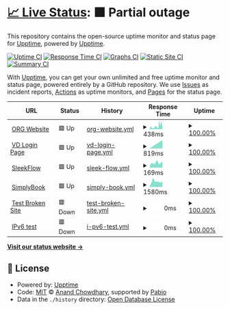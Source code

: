 # [📈 Live Status](https://upptime.github.io/upptime): <!--live status--> **🟧 Partial outage**

This repository contains the open-source uptime monitor and status page for [Upptime](https://upptime.js.org), powered by [Upptime](https://github.com/upptime/upptime).

[![Uptime CI](https://github.com/bobbyorg/upptime_org/workflows/Uptime%20CI/badge.svg)](https://github.com/bobbyorg/upptime_org/actions?query=workflow%3A%22Uptime+CI%22)
[![Response Time CI](https://github.com/bobbyorg/upptime_org/workflows/Response%20Time%20CI/badge.svg)](https://github.com/bobbyorg/upptime_org/actions?query=workflow%3A%22Response+Time+CI%22)
[![Graphs CI](https://github.com/bobbyorg/upptime_org/workflows/Graphs%20CI/badge.svg)](https://github.com/bobbyorg/upptime_org/actions?query=workflow%3A%22Graphs+CI%22)
[![Static Site CI](https://github.com/bobbyorg/upptime_org/workflows/Static%20Site%20CI/badge.svg)](https://github.com/bobbyorg/upptime_org/actions?query=workflow%3A%22Static+Site+CI%22)
[![Summary CI](https://github.com/bobbyorg/upptime_org/workflows/Summary%20CI/badge.svg)](https://github.com/bobbyorg/upptime_org/actions?query=workflow%3A%22Summary+CI%22)

With [Upptime](https://upptime.js.org), you can get your own unlimited and free uptime monitor and status page, powered entirely by a GitHub repository. We use [Issues](https://github.com/upptime/upptime/issues) as incident reports, [Actions](https://github.com/bobbyorg/upptime_org/actions) as uptime monitors, and [Pages](https://upptime.github.io/upptime) for the status page.

<!--start: status pages-->
<!-- This summary is generated by Upptime (https://github.com/upptime/upptime) -->
<!-- Do not edit this manually, your changes will be overwritten -->
<!-- prettier-ignore -->
| URL | Status | History | Response Time | Uptime |
| --- | ------ | ------- | ------------- | ------ |
| <img alt="" src="https://icons.duckduckgo.com/ip3/www.orientalremediesgroup.com.ico" height="13"> [ORG Website](https://www.orientalremediesgroup.com/) | 🟩 Up | [org-website.yml](https://github.com/bobbyorg/upptime_org/commits/HEAD/history/org-website.yml) | <details><summary><img alt="Response time graph" src="./graphs/org-website/response-time-week.png" height="20"> 438ms</summary><br><a href="https://bobbyorg.github.io/upptime_org/history/org-website"><img alt="Response time 438" src="https://img.shields.io/endpoint?url=https%3A%2F%2Fraw.githubusercontent.com%2Fbobbyorg%2Fupptime_org%2FHEAD%2Fapi%2Forg-website%2Fresponse-time.json"></a><br><a href="https://bobbyorg.github.io/upptime_org/history/org-website"><img alt="24-hour response time 438" src="https://img.shields.io/endpoint?url=https%3A%2F%2Fraw.githubusercontent.com%2Fbobbyorg%2Fupptime_org%2FHEAD%2Fapi%2Forg-website%2Fresponse-time-day.json"></a><br><a href="https://bobbyorg.github.io/upptime_org/history/org-website"><img alt="7-day response time 438" src="https://img.shields.io/endpoint?url=https%3A%2F%2Fraw.githubusercontent.com%2Fbobbyorg%2Fupptime_org%2FHEAD%2Fapi%2Forg-website%2Fresponse-time-week.json"></a><br><a href="https://bobbyorg.github.io/upptime_org/history/org-website"><img alt="30-day response time 438" src="https://img.shields.io/endpoint?url=https%3A%2F%2Fraw.githubusercontent.com%2Fbobbyorg%2Fupptime_org%2FHEAD%2Fapi%2Forg-website%2Fresponse-time-month.json"></a><br><a href="https://bobbyorg.github.io/upptime_org/history/org-website"><img alt="1-year response time 438" src="https://img.shields.io/endpoint?url=https%3A%2F%2Fraw.githubusercontent.com%2Fbobbyorg%2Fupptime_org%2FHEAD%2Fapi%2Forg-website%2Fresponse-time-year.json"></a></details> | <details><summary><a href="https://bobbyorg.github.io/upptime_org/history/org-website">100.00%</a></summary><a href="https://bobbyorg.github.io/upptime_org/history/org-website"><img alt="All-time uptime 100.00%" src="https://img.shields.io/endpoint?url=https%3A%2F%2Fraw.githubusercontent.com%2Fbobbyorg%2Fupptime_org%2FHEAD%2Fapi%2Forg-website%2Fuptime.json"></a><br><a href="https://bobbyorg.github.io/upptime_org/history/org-website"><img alt="24-hour uptime 100.00%" src="https://img.shields.io/endpoint?url=https%3A%2F%2Fraw.githubusercontent.com%2Fbobbyorg%2Fupptime_org%2FHEAD%2Fapi%2Forg-website%2Fuptime-day.json"></a><br><a href="https://bobbyorg.github.io/upptime_org/history/org-website"><img alt="7-day uptime 100.00%" src="https://img.shields.io/endpoint?url=https%3A%2F%2Fraw.githubusercontent.com%2Fbobbyorg%2Fupptime_org%2FHEAD%2Fapi%2Forg-website%2Fuptime-week.json"></a><br><a href="https://bobbyorg.github.io/upptime_org/history/org-website"><img alt="30-day uptime 100.00%" src="https://img.shields.io/endpoint?url=https%3A%2F%2Fraw.githubusercontent.com%2Fbobbyorg%2Fupptime_org%2FHEAD%2Fapi%2Forg-website%2Fuptime-month.json"></a><br><a href="https://bobbyorg.github.io/upptime_org/history/org-website"><img alt="1-year uptime 100.00%" src="https://img.shields.io/endpoint?url=https%3A%2F%2Fraw.githubusercontent.com%2Fbobbyorg%2Fupptime_org%2FHEAD%2Fapi%2Forg-website%2Fuptime-year.json"></a></details>
| <img alt="" src="https://icons.duckduckgo.com/ip3/hub.vaultdragon.com.ico" height="13"> [VD Login Page](https://hub.vaultdragon.com/login) | 🟩 Up | [vd-login-page.yml](https://github.com/bobbyorg/upptime_org/commits/HEAD/history/vd-login-page.yml) | <details><summary><img alt="Response time graph" src="./graphs/vd-login-page/response-time-week.png" height="20"> 819ms</summary><br><a href="https://bobbyorg.github.io/upptime_org/history/vd-login-page"><img alt="Response time 819" src="https://img.shields.io/endpoint?url=https%3A%2F%2Fraw.githubusercontent.com%2Fbobbyorg%2Fupptime_org%2FHEAD%2Fapi%2Fvd-login-page%2Fresponse-time.json"></a><br><a href="https://bobbyorg.github.io/upptime_org/history/vd-login-page"><img alt="24-hour response time 819" src="https://img.shields.io/endpoint?url=https%3A%2F%2Fraw.githubusercontent.com%2Fbobbyorg%2Fupptime_org%2FHEAD%2Fapi%2Fvd-login-page%2Fresponse-time-day.json"></a><br><a href="https://bobbyorg.github.io/upptime_org/history/vd-login-page"><img alt="7-day response time 819" src="https://img.shields.io/endpoint?url=https%3A%2F%2Fraw.githubusercontent.com%2Fbobbyorg%2Fupptime_org%2FHEAD%2Fapi%2Fvd-login-page%2Fresponse-time-week.json"></a><br><a href="https://bobbyorg.github.io/upptime_org/history/vd-login-page"><img alt="30-day response time 819" src="https://img.shields.io/endpoint?url=https%3A%2F%2Fraw.githubusercontent.com%2Fbobbyorg%2Fupptime_org%2FHEAD%2Fapi%2Fvd-login-page%2Fresponse-time-month.json"></a><br><a href="https://bobbyorg.github.io/upptime_org/history/vd-login-page"><img alt="1-year response time 819" src="https://img.shields.io/endpoint?url=https%3A%2F%2Fraw.githubusercontent.com%2Fbobbyorg%2Fupptime_org%2FHEAD%2Fapi%2Fvd-login-page%2Fresponse-time-year.json"></a></details> | <details><summary><a href="https://bobbyorg.github.io/upptime_org/history/vd-login-page">100.00%</a></summary><a href="https://bobbyorg.github.io/upptime_org/history/vd-login-page"><img alt="All-time uptime 100.00%" src="https://img.shields.io/endpoint?url=https%3A%2F%2Fraw.githubusercontent.com%2Fbobbyorg%2Fupptime_org%2FHEAD%2Fapi%2Fvd-login-page%2Fuptime.json"></a><br><a href="https://bobbyorg.github.io/upptime_org/history/vd-login-page"><img alt="24-hour uptime 100.00%" src="https://img.shields.io/endpoint?url=https%3A%2F%2Fraw.githubusercontent.com%2Fbobbyorg%2Fupptime_org%2FHEAD%2Fapi%2Fvd-login-page%2Fuptime-day.json"></a><br><a href="https://bobbyorg.github.io/upptime_org/history/vd-login-page"><img alt="7-day uptime 100.00%" src="https://img.shields.io/endpoint?url=https%3A%2F%2Fraw.githubusercontent.com%2Fbobbyorg%2Fupptime_org%2FHEAD%2Fapi%2Fvd-login-page%2Fuptime-week.json"></a><br><a href="https://bobbyorg.github.io/upptime_org/history/vd-login-page"><img alt="30-day uptime 100.00%" src="https://img.shields.io/endpoint?url=https%3A%2F%2Fraw.githubusercontent.com%2Fbobbyorg%2Fupptime_org%2FHEAD%2Fapi%2Fvd-login-page%2Fuptime-month.json"></a><br><a href="https://bobbyorg.github.io/upptime_org/history/vd-login-page"><img alt="1-year uptime 100.00%" src="https://img.shields.io/endpoint?url=https%3A%2F%2Fraw.githubusercontent.com%2Fbobbyorg%2Fupptime_org%2FHEAD%2Fapi%2Fvd-login-page%2Fuptime-year.json"></a></details>
| <img alt="" src="https://icons.duckduckgo.com/ip3/app.sleekflow.io.ico" height="13"> [SleekFlow](https://app.sleekflow.io/) | 🟩 Up | [sleek-flow.yml](https://github.com/bobbyorg/upptime_org/commits/HEAD/history/sleek-flow.yml) | <details><summary><img alt="Response time graph" src="./graphs/sleek-flow/response-time-week.png" height="20"> 169ms</summary><br><a href="https://bobbyorg.github.io/upptime_org/history/sleek-flow"><img alt="Response time 169" src="https://img.shields.io/endpoint?url=https%3A%2F%2Fraw.githubusercontent.com%2Fbobbyorg%2Fupptime_org%2FHEAD%2Fapi%2Fsleek-flow%2Fresponse-time.json"></a><br><a href="https://bobbyorg.github.io/upptime_org/history/sleek-flow"><img alt="24-hour response time 169" src="https://img.shields.io/endpoint?url=https%3A%2F%2Fraw.githubusercontent.com%2Fbobbyorg%2Fupptime_org%2FHEAD%2Fapi%2Fsleek-flow%2Fresponse-time-day.json"></a><br><a href="https://bobbyorg.github.io/upptime_org/history/sleek-flow"><img alt="7-day response time 169" src="https://img.shields.io/endpoint?url=https%3A%2F%2Fraw.githubusercontent.com%2Fbobbyorg%2Fupptime_org%2FHEAD%2Fapi%2Fsleek-flow%2Fresponse-time-week.json"></a><br><a href="https://bobbyorg.github.io/upptime_org/history/sleek-flow"><img alt="30-day response time 169" src="https://img.shields.io/endpoint?url=https%3A%2F%2Fraw.githubusercontent.com%2Fbobbyorg%2Fupptime_org%2FHEAD%2Fapi%2Fsleek-flow%2Fresponse-time-month.json"></a><br><a href="https://bobbyorg.github.io/upptime_org/history/sleek-flow"><img alt="1-year response time 169" src="https://img.shields.io/endpoint?url=https%3A%2F%2Fraw.githubusercontent.com%2Fbobbyorg%2Fupptime_org%2FHEAD%2Fapi%2Fsleek-flow%2Fresponse-time-year.json"></a></details> | <details><summary><a href="https://bobbyorg.github.io/upptime_org/history/sleek-flow">100.00%</a></summary><a href="https://bobbyorg.github.io/upptime_org/history/sleek-flow"><img alt="All-time uptime 100.00%" src="https://img.shields.io/endpoint?url=https%3A%2F%2Fraw.githubusercontent.com%2Fbobbyorg%2Fupptime_org%2FHEAD%2Fapi%2Fsleek-flow%2Fuptime.json"></a><br><a href="https://bobbyorg.github.io/upptime_org/history/sleek-flow"><img alt="24-hour uptime 100.00%" src="https://img.shields.io/endpoint?url=https%3A%2F%2Fraw.githubusercontent.com%2Fbobbyorg%2Fupptime_org%2FHEAD%2Fapi%2Fsleek-flow%2Fuptime-day.json"></a><br><a href="https://bobbyorg.github.io/upptime_org/history/sleek-flow"><img alt="7-day uptime 100.00%" src="https://img.shields.io/endpoint?url=https%3A%2F%2Fraw.githubusercontent.com%2Fbobbyorg%2Fupptime_org%2FHEAD%2Fapi%2Fsleek-flow%2Fuptime-week.json"></a><br><a href="https://bobbyorg.github.io/upptime_org/history/sleek-flow"><img alt="30-day uptime 100.00%" src="https://img.shields.io/endpoint?url=https%3A%2F%2Fraw.githubusercontent.com%2Fbobbyorg%2Fupptime_org%2FHEAD%2Fapi%2Fsleek-flow%2Fuptime-month.json"></a><br><a href="https://bobbyorg.github.io/upptime_org/history/sleek-flow"><img alt="1-year uptime 100.00%" src="https://img.shields.io/endpoint?url=https%3A%2F%2Fraw.githubusercontent.com%2Fbobbyorg%2Fupptime_org%2FHEAD%2Fapi%2Fsleek-flow%2Fuptime-year.json"></a></details>
| <img alt="" src="https://icons.duckduckgo.com/ip3/orientalremediesgroup.secure.simplybook.asia.ico" height="13"> [SimplyBook](https://orientalremediesgroup.secure.simplybook.asia/v2/index/index) | 🟩 Up | [simply-book.yml](https://github.com/bobbyorg/upptime_org/commits/HEAD/history/simply-book.yml) | <details><summary><img alt="Response time graph" src="./graphs/simply-book/response-time-week.png" height="20"> 1580ms</summary><br><a href="https://bobbyorg.github.io/upptime_org/history/simply-book"><img alt="Response time 1580" src="https://img.shields.io/endpoint?url=https%3A%2F%2Fraw.githubusercontent.com%2Fbobbyorg%2Fupptime_org%2FHEAD%2Fapi%2Fsimply-book%2Fresponse-time.json"></a><br><a href="https://bobbyorg.github.io/upptime_org/history/simply-book"><img alt="24-hour response time 1580" src="https://img.shields.io/endpoint?url=https%3A%2F%2Fraw.githubusercontent.com%2Fbobbyorg%2Fupptime_org%2FHEAD%2Fapi%2Fsimply-book%2Fresponse-time-day.json"></a><br><a href="https://bobbyorg.github.io/upptime_org/history/simply-book"><img alt="7-day response time 1580" src="https://img.shields.io/endpoint?url=https%3A%2F%2Fraw.githubusercontent.com%2Fbobbyorg%2Fupptime_org%2FHEAD%2Fapi%2Fsimply-book%2Fresponse-time-week.json"></a><br><a href="https://bobbyorg.github.io/upptime_org/history/simply-book"><img alt="30-day response time 1580" src="https://img.shields.io/endpoint?url=https%3A%2F%2Fraw.githubusercontent.com%2Fbobbyorg%2Fupptime_org%2FHEAD%2Fapi%2Fsimply-book%2Fresponse-time-month.json"></a><br><a href="https://bobbyorg.github.io/upptime_org/history/simply-book"><img alt="1-year response time 1580" src="https://img.shields.io/endpoint?url=https%3A%2F%2Fraw.githubusercontent.com%2Fbobbyorg%2Fupptime_org%2FHEAD%2Fapi%2Fsimply-book%2Fresponse-time-year.json"></a></details> | <details><summary><a href="https://bobbyorg.github.io/upptime_org/history/simply-book">100.00%</a></summary><a href="https://bobbyorg.github.io/upptime_org/history/simply-book"><img alt="All-time uptime 100.00%" src="https://img.shields.io/endpoint?url=https%3A%2F%2Fraw.githubusercontent.com%2Fbobbyorg%2Fupptime_org%2FHEAD%2Fapi%2Fsimply-book%2Fuptime.json"></a><br><a href="https://bobbyorg.github.io/upptime_org/history/simply-book"><img alt="24-hour uptime 100.00%" src="https://img.shields.io/endpoint?url=https%3A%2F%2Fraw.githubusercontent.com%2Fbobbyorg%2Fupptime_org%2FHEAD%2Fapi%2Fsimply-book%2Fuptime-day.json"></a><br><a href="https://bobbyorg.github.io/upptime_org/history/simply-book"><img alt="7-day uptime 100.00%" src="https://img.shields.io/endpoint?url=https%3A%2F%2Fraw.githubusercontent.com%2Fbobbyorg%2Fupptime_org%2FHEAD%2Fapi%2Fsimply-book%2Fuptime-week.json"></a><br><a href="https://bobbyorg.github.io/upptime_org/history/simply-book"><img alt="30-day uptime 100.00%" src="https://img.shields.io/endpoint?url=https%3A%2F%2Fraw.githubusercontent.com%2Fbobbyorg%2Fupptime_org%2FHEAD%2Fapi%2Fsimply-book%2Fuptime-month.json"></a><br><a href="https://bobbyorg.github.io/upptime_org/history/simply-book"><img alt="1-year uptime 100.00%" src="https://img.shields.io/endpoint?url=https%3A%2F%2Fraw.githubusercontent.com%2Fbobbyorg%2Fupptime_org%2FHEAD%2Fapi%2Fsimply-book%2Fuptime-year.json"></a></details>
| <img alt="" src="https://icons.duckduckgo.com/ip3/thissitedoesnotexist.koj.co.ico" height="13"> [Test Broken Site](https://thissitedoesnotexist.koj.co) | 🟥 Down | [test-broken-site.yml](https://github.com/bobbyorg/upptime_org/commits/HEAD/history/test-broken-site.yml) | <details><summary><img alt="Response time graph" src="./graphs/test-broken-site/response-time-week.png" height="20"> 0ms</summary><br><a href="https://bobbyorg.github.io/upptime_org/history/test-broken-site"><img alt="Response time 0" src="https://img.shields.io/endpoint?url=https%3A%2F%2Fraw.githubusercontent.com%2Fbobbyorg%2Fupptime_org%2FHEAD%2Fapi%2Ftest-broken-site%2Fresponse-time.json"></a><br><a href="https://bobbyorg.github.io/upptime_org/history/test-broken-site"><img alt="24-hour response time 0" src="https://img.shields.io/endpoint?url=https%3A%2F%2Fraw.githubusercontent.com%2Fbobbyorg%2Fupptime_org%2FHEAD%2Fapi%2Ftest-broken-site%2Fresponse-time-day.json"></a><br><a href="https://bobbyorg.github.io/upptime_org/history/test-broken-site"><img alt="7-day response time 0" src="https://img.shields.io/endpoint?url=https%3A%2F%2Fraw.githubusercontent.com%2Fbobbyorg%2Fupptime_org%2FHEAD%2Fapi%2Ftest-broken-site%2Fresponse-time-week.json"></a><br><a href="https://bobbyorg.github.io/upptime_org/history/test-broken-site"><img alt="30-day response time 0" src="https://img.shields.io/endpoint?url=https%3A%2F%2Fraw.githubusercontent.com%2Fbobbyorg%2Fupptime_org%2FHEAD%2Fapi%2Ftest-broken-site%2Fresponse-time-month.json"></a><br><a href="https://bobbyorg.github.io/upptime_org/history/test-broken-site"><img alt="1-year response time 0" src="https://img.shields.io/endpoint?url=https%3A%2F%2Fraw.githubusercontent.com%2Fbobbyorg%2Fupptime_org%2FHEAD%2Fapi%2Ftest-broken-site%2Fresponse-time-year.json"></a></details> | <details><summary><a href="https://bobbyorg.github.io/upptime_org/history/test-broken-site">100.00%</a></summary><a href="https://bobbyorg.github.io/upptime_org/history/test-broken-site"><img alt="All-time uptime 100.00%" src="https://img.shields.io/endpoint?url=https%3A%2F%2Fraw.githubusercontent.com%2Fbobbyorg%2Fupptime_org%2FHEAD%2Fapi%2Ftest-broken-site%2Fuptime.json"></a><br><a href="https://bobbyorg.github.io/upptime_org/history/test-broken-site"><img alt="24-hour uptime 100.00%" src="https://img.shields.io/endpoint?url=https%3A%2F%2Fraw.githubusercontent.com%2Fbobbyorg%2Fupptime_org%2FHEAD%2Fapi%2Ftest-broken-site%2Fuptime-day.json"></a><br><a href="https://bobbyorg.github.io/upptime_org/history/test-broken-site"><img alt="7-day uptime 100.00%" src="https://img.shields.io/endpoint?url=https%3A%2F%2Fraw.githubusercontent.com%2Fbobbyorg%2Fupptime_org%2FHEAD%2Fapi%2Ftest-broken-site%2Fuptime-week.json"></a><br><a href="https://bobbyorg.github.io/upptime_org/history/test-broken-site"><img alt="30-day uptime 100.00%" src="https://img.shields.io/endpoint?url=https%3A%2F%2Fraw.githubusercontent.com%2Fbobbyorg%2Fupptime_org%2FHEAD%2Fapi%2Ftest-broken-site%2Fuptime-month.json"></a><br><a href="https://bobbyorg.github.io/upptime_org/history/test-broken-site"><img alt="1-year uptime 100.00%" src="https://img.shields.io/endpoint?url=https%3A%2F%2Fraw.githubusercontent.com%2Fbobbyorg%2Fupptime_org%2FHEAD%2Fapi%2Ftest-broken-site%2Fuptime-year.json"></a></details>
| <img alt="" src="https://icons.duckduckgo.com/ip3/null.ico" height="13"> [IPv6 test](forwardemail.net) | 🟥 Down | [i-pv6-test.yml](https://github.com/bobbyorg/upptime_org/commits/HEAD/history/i-pv6-test.yml) | <details><summary><img alt="Response time graph" src="./graphs/i-pv6-test/response-time-week.png" height="20"> 0ms</summary><br><a href="https://bobbyorg.github.io/upptime_org/history/i-pv6-test"><img alt="Response time 0" src="https://img.shields.io/endpoint?url=https%3A%2F%2Fraw.githubusercontent.com%2Fbobbyorg%2Fupptime_org%2FHEAD%2Fapi%2Fi-pv6-test%2Fresponse-time.json"></a><br><a href="https://bobbyorg.github.io/upptime_org/history/i-pv6-test"><img alt="24-hour response time 0" src="https://img.shields.io/endpoint?url=https%3A%2F%2Fraw.githubusercontent.com%2Fbobbyorg%2Fupptime_org%2FHEAD%2Fapi%2Fi-pv6-test%2Fresponse-time-day.json"></a><br><a href="https://bobbyorg.github.io/upptime_org/history/i-pv6-test"><img alt="7-day response time 0" src="https://img.shields.io/endpoint?url=https%3A%2F%2Fraw.githubusercontent.com%2Fbobbyorg%2Fupptime_org%2FHEAD%2Fapi%2Fi-pv6-test%2Fresponse-time-week.json"></a><br><a href="https://bobbyorg.github.io/upptime_org/history/i-pv6-test"><img alt="30-day response time 0" src="https://img.shields.io/endpoint?url=https%3A%2F%2Fraw.githubusercontent.com%2Fbobbyorg%2Fupptime_org%2FHEAD%2Fapi%2Fi-pv6-test%2Fresponse-time-month.json"></a><br><a href="https://bobbyorg.github.io/upptime_org/history/i-pv6-test"><img alt="1-year response time 0" src="https://img.shields.io/endpoint?url=https%3A%2F%2Fraw.githubusercontent.com%2Fbobbyorg%2Fupptime_org%2FHEAD%2Fapi%2Fi-pv6-test%2Fresponse-time-year.json"></a></details> | <details><summary><a href="https://bobbyorg.github.io/upptime_org/history/i-pv6-test">100.00%</a></summary><a href="https://bobbyorg.github.io/upptime_org/history/i-pv6-test"><img alt="All-time uptime 100.00%" src="https://img.shields.io/endpoint?url=https%3A%2F%2Fraw.githubusercontent.com%2Fbobbyorg%2Fupptime_org%2FHEAD%2Fapi%2Fi-pv6-test%2Fuptime.json"></a><br><a href="https://bobbyorg.github.io/upptime_org/history/i-pv6-test"><img alt="24-hour uptime 100.00%" src="https://img.shields.io/endpoint?url=https%3A%2F%2Fraw.githubusercontent.com%2Fbobbyorg%2Fupptime_org%2FHEAD%2Fapi%2Fi-pv6-test%2Fuptime-day.json"></a><br><a href="https://bobbyorg.github.io/upptime_org/history/i-pv6-test"><img alt="7-day uptime 100.00%" src="https://img.shields.io/endpoint?url=https%3A%2F%2Fraw.githubusercontent.com%2Fbobbyorg%2Fupptime_org%2FHEAD%2Fapi%2Fi-pv6-test%2Fuptime-week.json"></a><br><a href="https://bobbyorg.github.io/upptime_org/history/i-pv6-test"><img alt="30-day uptime 100.00%" src="https://img.shields.io/endpoint?url=https%3A%2F%2Fraw.githubusercontent.com%2Fbobbyorg%2Fupptime_org%2FHEAD%2Fapi%2Fi-pv6-test%2Fuptime-month.json"></a><br><a href="https://bobbyorg.github.io/upptime_org/history/i-pv6-test"><img alt="1-year uptime 100.00%" src="https://img.shields.io/endpoint?url=https%3A%2F%2Fraw.githubusercontent.com%2Fbobbyorg%2Fupptime_org%2FHEAD%2Fapi%2Fi-pv6-test%2Fuptime-year.json"></a></details>

<!--end: status pages-->

[**Visit our status website →**](https://upptime.github.io/upptime)

## 📄 License

- Powered by: [Upptime](https://github.com/upptime/upptime)
- Code: [MIT](./LICENSE) © [Anand Chowdhary](https://anandchowdhary.com), supported by [Pabio](https://pabio.com)
- Data in the `./history` directory: [Open Database License](https://opendatacommons.org/licenses/odbl/1-0/)
